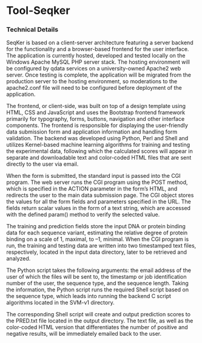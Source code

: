 # Tool-Seqker

### Technical Details

SeqKer is based on a client-server architecture featuring a server backend for the functionality and a browser-based frontend for the user interface. The application is currently hosted, developed and tested locally on the Windows Apache MySQL PHP server stack. The hosting environment will be configured by qdata services on a university-owned Apache2 web server. Once testing is complete, the application will be migrated from the production server to the hosting environment, so moderations to the apache2.conf file will need to be configured before deployment of the application.

The frontend, or client-side, was built on top of a design template using HTML, CSS and JavaScript and uses the Bootstrap frontend framework primarily for typography, forms, buttons, navigation and other interface components. The frontend is responsible for displaying the user-friendly data submission form and application information and handling form validation. The backend was developed using Python, Perl and Shell and utilizes Kernel-based machine learning algorithms for training and testing the experimental data, following which the calculated scores will appear in separate and downloadable text and color-coded HTML files that are sent directly to the user via email.

When the form is submitted, the standard input is passed into the CGI program. The web server runs the CGI program using the POST method, which is specified in the ACTION parameter in the form’s HTML, and redirects the user to the main data submission page. The CGI object stores the values for all the form fields and parameters specified in the URL. The fields return scalar values in the form of a text string, which are accessed with the defined param() method to verify the selected value.

The training and prediction fields store the input DNA or protein binding data for each sequence variant, estimating the relative degree of protein binding on a scale of 1, maximal, to –1, minimal. When the CGI program is run, the training and testing data are written into two timestamped text files, respectively, located in the input data directory, later to be retrieved and analyzed. 

The Python script takes the following arguments: the email address of the user of which the files will be sent to, the timestamp or job identification number of the user, the sequence type, and the sequence length. Taking the information, the Python script runs the required Shell script based on the sequence type, which leads into running the backend C script algorithms located in the SVM-v1 directory.

The corresponding Shell script will create and output prediction scores to the PRED.txt file located in the output directory. The text file, as well as the color-coded HTML version that differentiates the number of positive and negative results, will be immediately emailed back to the user.
